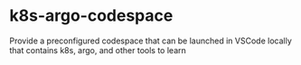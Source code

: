 # k8s-argo-codespace
Provide a preconfigured codespace that can be launched in VSCode locally that contains k8s, argo, and other tools to learn

